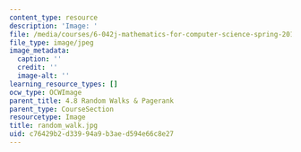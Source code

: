 ```yaml
---
content_type: resource
description: 'Image: '
file: /media/courses/6-042j-mathematics-for-computer-science-spring-2015/c76429b2d33994a9b3aed594e66c8e27_random_walk.jpg
file_type: image/jpeg
image_metadata:
  caption: ''
  credit: ''
  image-alt: ''
learning_resource_types: []
ocw_type: OCWImage
parent_title: 4.8 Random Walks & Pagerank
parent_type: CourseSection
resourcetype: Image
title: random_walk.jpg
uid: c76429b2-d339-94a9-b3ae-d594e66c8e27
---
```

